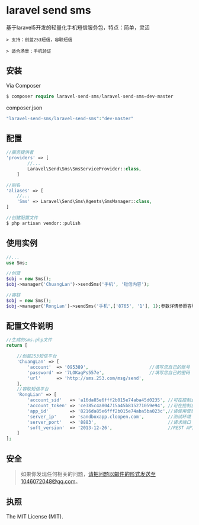 # laravel send sms

基于laravel5开发的轻量化手机短信服务包，特点：简单，灵活

	> 支持：创蓝253短信，容联短信

	> 适合场景：手机验证


## 安装

Via Composer

``` php
$ composer require laravel-send-sms/laravel-send-sms=dev-master
```

composer.json

``` php
"laravel-send-sms/laravel-send-sms":"dev-master"
```

## 配置

``` php
//服务提供者
'providers' => [
		//...
		Laravel\Send\Sms\SmsServiceProvider::class,
	]

//别名
'aliases' => [
	//...
	'Sms' => Laravel\Send\Sms\Agents\SmsManager::class,
]

//创建配置文件
$ php artisan vendor::pulish 
```

## 使用实例

``` php
//...
use Sms;

//创蓝
$obj = new Sms();
$obj->manager('ChuangLan')->sendSms('手机', '短信内容');

//容联
$obj = new Sms();
$obj->manager('RongLan')->sendSms('手机',['8765', '1'], 1);参数详情参照容联文档
```

## 配置文件说明

``` php
//生成的sms.php文件
return [

	//创蓝253短信平台
	'ChuangLan' => [
	    'account'  => '095389',                       //填写您自己的账号 
		'password' => '7LOKagPs557e',                 //填写您自己的密码
		'url'      => 'http://sms.253.com/msg/send',
	],
	//容联短信平台
	'RongLian' => [
		'account_sid'   => 'a16da85e6fff2b015e74aba45d0235', //可在控制台首页看到开发者主账号ACCOUNT SID
		'account_token' => 'ce385c4a804715a45b815271059e94', //可在控制台首页看到开发者主账号AUTH TOKEN
		'app_id'        => '8216da85e6fff2b015e74aba5ba023c',//请使用管理控制台中已创建应用的APPID
		'server_ip'     => 'sandboxapp.cloopen.com',         //测试环境（生产环境请求地址：app.cloopen.com）
		'server_port'   => '8883',                           //请求端口
		'soft_version'  => '2013-12-26',                     //REST API版本号保持不变
	]
];
```

## 安全

> 如果你发现任何相关的问题，请把问题以邮件的形式发送至1046072048@qq.com。


## 执照

The MIT License (MIT). 

